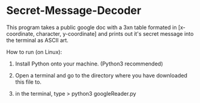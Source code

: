 # Secret-Message-Decoder
This program takes a public google doc with a 3xn table formated in [x-coordinate, character, y-coordinate] and prints out it's secret message into the terminal as ASCII art.

How to run (on Linux):
1. Install Python onto your machine. (Python3 recommended)

2. Open a terminal and go to the directory where you have downloaded this file to.

3. in the terminal, type > python3 googleReader.py
